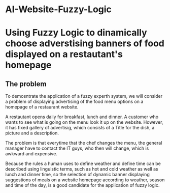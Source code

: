 # AI-Website-Fuzzy-Logic

<h1>Using Fuzzy Logic to dinamically choose adverstising banners of food displayed on a restautant's homepage</h1>



<h2> The problem </h2>

<p>To demosntrate the application of a fuzzy experth system, we will consider a problem of 
displaying advertising of the food menu options on a homepage of a restaurant website.</p>

<p>A restautant opens daily for breakfast, lunch and dinner. A customer who wants to see what is 
going on the menu look it up on the website. However, it has fixed gallery of advertisig, 
which consists of a Title for the dish, a picture and a description.</p>

<p>The problem is that everytime that the chef changes the menu, the general manager have to 
contact the IT guys, who then will change, which is awkward and expensive.</p>

<p>Because the rules a human uses to define weather and define time can be described using 
linguistic terms, such as hot and cold weather as well as lunch and dinner time, so the 
selection of dynamic banner displaying suggestions of meals on a website homepage 
according to weather, season and time of the day, is a good candidate for the application of 
fuzzy logic. </p>


